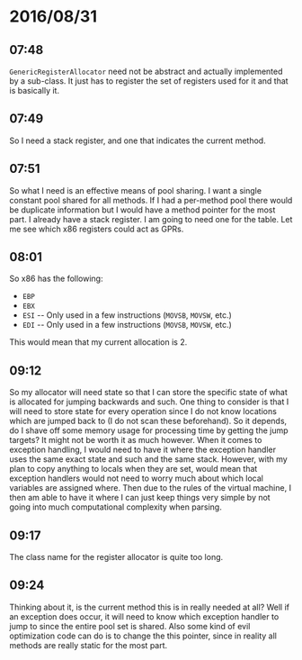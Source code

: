 # 2016/08/31

## 07:48

`GenericRegisterAllocator` need not be abstract and actually implemented by
a sub-class. It just has to register the set of registers used for it and that
is basically it.

## 07:49

So I need a stack register, and one that indicates the current method.

## 07:51

So what I need is an effective means of pool sharing. I want a single constant
pool shared for all methods. If I had a per-method pool there would be
duplicate information but I would have a method pointer for the most part. I
already have a stack register. I am going to need one for the table. Let me
see which x86 registers could act as GPRs.

## 08:01

So x86 has the following:

 * `EBP`
 * `EBX`
 * `ESI` -- Only used in a few instructions (`MOVSB`, `MOVSW`, etc.)
 * `EDI` -- Only used in a few instructions (`MOVSB`, `MOVSW`, etc.)

This would mean that my current allocation is 2.

## 09:12

So my allocator will need state so that I can store the specific state of
what is allocated for jumping backwards and such. One thing to consider is
that I will need to store state for every operation since I do not know
locations which are jumped back to (I do not scan these beforehand). So it
depends, do I shave off some memory usage for processing time by getting the
jump targets? It might not be worth it as much however. When it comes to
exception handling, I would need to have it where the exception handler uses
the same exact state and such and the same stack. However, with my plan to
copy anything to locals when they are set, would mean that exception handlers
would not need to worry much about which local variables are assigned where.
Then due to the rules of the virtual machine, I then am able to have it where
I can just keep things very simple by not going into much computational
complexity when parsing.

## 09:17

The class name for the register allocator is quite too long.

## 09:24

Thinking about it, is the current method this is in really needed at all? Well
if an exception does occur, it will need to know which exception handler to
jump to since the entire pool set is shared. Also some kind of evil
optimization code can do is to change the this pointer, since in reality all
methods are really static for the most part.


